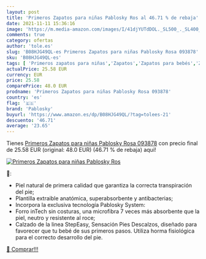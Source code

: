 ```yaml
---
layout: post
title: 'Primeros Zapatos para niñas Pablosky Ros al 46.71 % de rebaja'
date: 2021-11-11 15:36:16
image: 'https://m.media-amazon.com/images/I/41djYUTdDOL._SL500_._SL400_.jpg'
comments: true
category: ofertas
author: 'tole.es'
slug: 'B08HJG49QL-es Primeros Zapatos para niñas Pablosky Rosa 093878'
sku: 'B08HJG49QL-es'
tags: [ 'Primeros zapatos para niñas','Zapatos','Zapatos para bebés','Zapatos para niñas','Zapatos y complementos','pablosky','zapatos', ]
actualPrice: 25.58 EUR
currency: EUR
price: 25.58
comparePrice: 48.0 EUR
prodname: 'Primeros Zapatos para niñas Pablosky Rosa 093878'
country: 'es'
flag: '🇪🇸'
brand: 'Pablosky'
buyurl: 'https://www.amazon.es/dp/B08HJG49QL/?tag=tolees-21'
descuento: '46.71'
average: '23.65'
---
```


Tienes [Primeros Zapatos para niñas Pablosky Rosa 093878](https://www.amazon.es/dp/B08HJG49QL/?tag=tolees-21) con precio final de  25.58 EUR (original: 48.0 EUR) (46.71 %  de rebaja) aqui!

[![Primeros Zapatos para niñas Pablosky Ros](https://m.media-amazon.com/images/I/41djYUTdDOL._SL500_._SL400_.jpg)](https://www.amazon.es/dp/B08HJG49QL/?tag=tolees-21)

🔎:

- Piel natural de primera calidad que garantiza la correcta transpiración del pie;
- Plantilla extraible anatómica, superabsorbente y antibacterias;
- Incorpora la exclusiva tecnología Pablosky System:
- Forro inTech sin costuras, una microfibra 7 veces más absorbente que la piel, neutro y resistente al roce;
- Calzado de la linea StepEasy, Sensación Pies Descalzos, diseñado para favorecer que tu bebé de sus primeros pasos. Utiliza horma fisiológica para el correcto desarrollo del pie.

[🛒 Comprar!!!](https://www.amazon.es/dp/B08HJG49QL/?tag=tolees-21)
